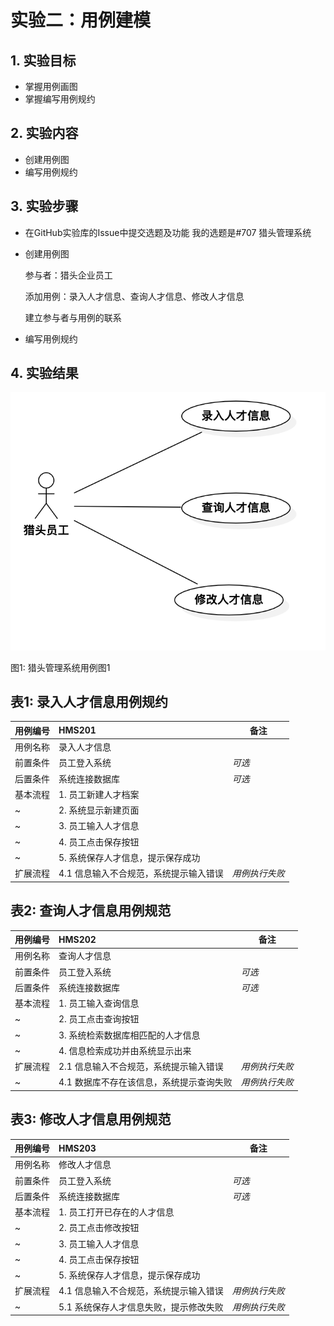 # 实验二：用例建模

## 1. 实验目标

- 掌握用例画图
- 掌握编写用例规约

## 2. 实验内容

- 创建用例图
- 编写用例规约

## 3. 实验步骤

- 在GitHub实验库的Issue中提交选题及功能
我的选题是#707 猎头管理系统
- 创建用例图

  参与者：猎头企业员工

  添加用例：录入人才信息、查询人才信息、修改人才信息

  建立参与者与用例的联系

- 编写用例规约

## 4. 实验结果

![用例图](./Lab2_UseCaseDiagram.png)

图1: 猎头管理系统用例图1

## 表1: 录入人才信息用例规约

用例编号  | HMS201 | 备注  
-|:-|-  
用例名称  | 录入人才信息  |  
前置条件  | 员工登入系统  | *可选*  
后置条件  | 系统连接数据库  | *可选*  
基本流程  | 1. 员工新建人才档案  |  
~| 2. 系统显示新建页面  |  
~| 3. 员工输入人才信息  |  
~| 4. 员工点击保存按钮  |  
~| 5. 系统保存人才信息，提示保存成功  |  
扩展流程  | 4.1 信息输入不合规范，系统提示输入错误  | *用例执行失败*  

## 表2: 查询人才信息用例规范

用例编号  | HMS202 | 备注  
-|:-|-  
用例名称  | 查询人才信息  |  
前置条件  | 员工登入系统  | *可选*  
后置条件  | 系统连接数据库  | *可选*  
基本流程  | 1. 员工输入查询信息  |  
~| 2. 员工点击查询按钮  |  
~| 3. 系统检索数据库相匹配的人才信息  |  
~| 4. 信息检索成功并由系统显示出来  |  
扩展流程  | 2.1 信息输入不合规范，系统提示输入错误  | *用例执行失败* 
~| 4.1 数据库不存在该信息，系统提示查询失败  | *用例执行失败*

## 表3: 修改人才信息用例规范

用例编号  | HMS203 | 备注  
-|:-|-  
用例名称  | 修改人才信息  |  
前置条件  | 员工登入系统  | *可选*  
后置条件  | 系统连接数据库  | *可选*  
基本流程  | 1. 员工打开已存在的人才信息  |  
~| 2. 员工点击修改按钮  |  
~| 3. 员工输入人才信息  |  
~| 4. 员工点击保存按钮  |  
~| 5. 系统保存人才信息，提示保存成功  |  
扩展流程  | 4.1 信息输入不合规范，系统提示输入错误  | *用例执行失败* 
~| 5.1 系统保存人才信息失败，提示修改失败  | *用例执行失败*
